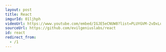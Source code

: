 ```yaml
---
layout: post
title: React
imgurId: 01ljhph
videoUrl: https://www.youtube.com/embed/IGJE5eCNUW8?list=PLUYGVM-2vDxLujbkkU5QxYM1JfkvjO6Ve
sourceUrl: https://github.com/evilgeniuslabs/react
id: react
redirect_from:
  - /1
---
```

